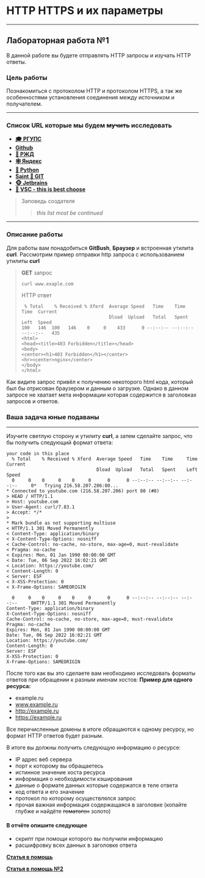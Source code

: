 # HTTP HTTPS и их параметры 
___________________________________________________
## Лабораторная работа №1

В данной работе вы будете отправлять HTTP запросы и изучать HTTP ответы.
### Цель работы
Познакомиться с протоколом HTTP и протоколом HTTPS, а так же особенностями установления соединения между источником и получателем.
___________________________________________________
### Список URL которые мы будем ~~мучить~~ исследовать
- __[‍🎓 РГУПС](https://www.rgups.ru)__
- __[Github](https://github.com/)__
- __[🚝 РЖД](https://www.rzd.ru/)__
- __[🕸 Яндекс](https://yandex.ru/)__
- __[🐍 Python](https://www.python.org/)__
- __[Saint 🌠 GIT](https://git-scm.com/)__
- __[🐵 Jetbrains](https://www.jetbrains.com/)__
- __[💪 VSC - this is best choose](https://code.visualstudio.com/)__

>Заповедь создателя
>>_this list most be continued_

___________________________________________________
### Описание работы
Для работы вам понадобиться **GitBush**, **Браузер** и встроенная утилита **curl**.
Рассмотрим пример отправки http запроса с использованием утилиты **curl**

>**GET** запрос
>```shell
>curl www.exaple.com
>```
>HTTP ответ
>```shell
>  % Total    % Received % Xferd  Average Speed   Time    Time     Time  Current
>                                 Dload  Upload   Total   Spent    Left  Speed
>100   146  100   146    0     0    433      0 --:--:-- --:--:-- --:--:--   435
><html>
><head><title>403 Forbidden</title></head>
><body>
><center><h1>403 Forbidden</h1></center>
><hr><center>nginx</center>
></body>
></html>
>```
Как видите запрос привёл к получению некоторого html кода, который был бы отрисован браузером и данным о загрузке.
Однако в данном запросе не хватает мета информации которая содержится в заголовках запросов и ответов.

### Ваша задача юные подаваны
_______________________________________________________
Изучите светлую сторону и утилиту **curl**, а затем сделайте запрос, что бы получить следующий формат ответа:
```shell
your code in this place
  % Total    % Received % Xferd  Average Speed   Time    Time     Time  Current
                                 Dload  Upload   Total   Spent    Left  Speed
  0     0    0     0    0     0      0      0 --:--:-- --:--:-- --:--:--     0*   Trying 216.58.207.206:80...
* Connected to youtube.com (216.58.207.206) port 80 (#0)
> HEAD / HTTP/1.1
> Host: youtube.com
> User-Agent: curl/7.83.1
> Accept: */*
>
* Mark bundle as not supporting multiuse
< HTTP/1.1 301 Moved Permanently
< Content-Type: application/binary
< X-Content-Type-Options: nosniff
< Cache-Control: no-cache, no-store, max-age=0, must-revalidate
< Pragma: no-cache
< Expires: Mon, 01 Jan 1990 00:00:00 GMT
< Date: Tue, 06 Sep 2022 16:02:21 GMT
< Location: https://youtube.com/
< Content-Length: 0
< Server: ESF
< X-XSS-Protection: 0
< X-Frame-Options: SAMEORIGIN

  0     0    0     0    0     0      0      0 --:--:-- --:--:-- --:--:--     0HTTP/1.1 301 Moved Permanently
Content-Type: application/binary
X-Content-Type-Options: nosniff
Cache-Control: no-cache, no-store, max-age=0, must-revalidate
Pragma: no-cache
Expires: Mon, 01 Jan 1990 00:00:00 GMT
Date: Tue, 06 Sep 2022 16:02:21 GMT
Location: https://youtube.com/
Content-Length: 0
Server: ESF
X-XSS-Protection: 0
X-Frame-Options: SAMEORIGIN
```
После того как вы это сделаете вам необходимо исследовать форматы ответов при обращении к разным именам хостов:
**Пример для одного ресурса:**
- example.ru
- www.example.ru
- http://example.ru
- https://example.ru

Все перечисленные домены в итоге обращаются к одному ресурсу, но формат HTTP ответов будет разным.

В итоге вы должны получить следующую информацию о ресурсе:
- IP адрес веб сервера
- порт к которому вы обращаетесь
- истинное значение хоста ресурса
- информация о необходимости кэширования
- данные о формате данных которые содержатся в теле ответа
- код ответа и его значение
- протокол по которому осуществлялся запрос
- прочая важная информация содержащаяся в заголовке (копайте глубже и найдёте ~~гематоген~~ золото)

#### В отчёте опишите следующее
- скрипт при помощи которого вы получили информацию
- расшифровку всех данных в заголовке ответа

[**Статья в помощь**](https://developer.mozilla.org/en-US/docs/Web/HTTP/Headers)

[**Статья в помощь №2**](https://runebook.dev/ru/docs/http/-index-#Headers)
